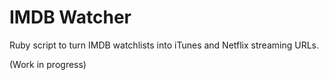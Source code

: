 # IMDB Watcher
Ruby script to turn IMDB watchlists into iTunes and Netflix streaming URLs.

(Work in progress)
